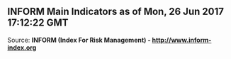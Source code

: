 ## INFORM Main Indicators as of Mon, 26 Jun 2017 17:12:22 GMT

Source: **INFORM (Index For Risk Management) - http://www.inform-index.org**